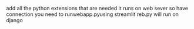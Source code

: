 add all the python extensions that are needed
it runs on web sever so have connection
you need to runwebapp.pyusing streamlit
reb.py will run on django 
